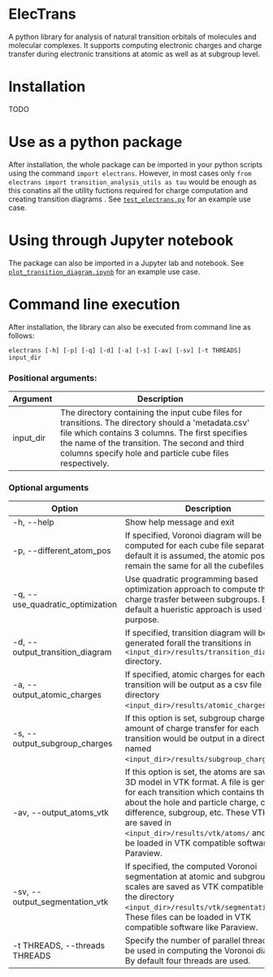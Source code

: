 # ElecTrans

A python library for analysis of natural transition orbitals of molecules and molecular complexes. It supports computing electronic charges and charge transfer during electronic transitions at atomic as well as at subgroup level.

# Installation
TODO

# Use as a python package
After installation, the whole package can be imported in your python scripts using the command `import electrans`. However, in most cases only `from electrans import transition_analysis_utils as tau` would be enough as this conatins all the utility fuctions required for charge computation and creating transition diagrams . See [`test_electrans.py`](test_electrans.py) for an example use case.

# Using through Jupyter notebook
The package can also be imported in a Jupyter lab and notebook. See [`plot_transition_diagram.ipynb`](plot_transition_diagram.ipynb) for an example use case. 

# Command line execution
After installation, the library can also be executed from command line as follows:

`
electrans [-h] [-p] [-q] [-d] [-a] [-s] [-av] [-sv] [-t THREADS] input_dir
`

### Positional arguments:
|Argument | Description|
|---|---|
| input_dir | The directory containing the input cube files for transitions. The directory should a 'metadata.csv' file which contains 3 columns. The first specifies the name of the transition. The second and third columns specify hole and particle cube files respectively.|

### Optional arguments
|Option | Description|
|---|---|
|-h, --help | Show help message and exit|
|-p, --different_atom_pos| If specified, Voronoi diagram will be computed for each cube file separately. By default it is assumed, the atomic positions remain the same for all the cubefiles.
|-q, --use_quadratic_optimization | Use quadratic programming based optimization approach to compute the charge trasfer between subgroups. By default a hueristic approach is used for this purpose.|
|-d, --output_transition_diagram | If specified, transition diagram will be generated forall the transitions in `<input_dir>/results/transition_diagrams/` directory.|
|-a, --output_atomic_charges | If specified, atomic charges for each transition will be output as a csv file in the directory `<input_dir>/results/atomic_charges/`.|
|-s, --output_subgroup_charges |If this option is set, subgroup charges and amount of charge transfer for each transition would be output in a directory named `<input_dir>/results/subgroup_charges/`.|
|-av, --output_atoms_vtk | If this option is set, the atoms are saved as 3D model in VTK format. A file is generated for each transition which contains the data about the hole and particle charge, charge difference, subgroup, etc. These VTK files are saved in `<input_dir>/results/vtk/atoms/` and can be loaded in VTK compatible software like Paraview.|
|-sv, --output_segmentation_vtk | If specified, the computed Voronoi segmentation at atomic and subgroup scales are saved as VTK compatible files in the directory `<input_dir>/results/vtk/segmentation/`. These files can be loaded in VTK compatible software like Paraview.|
|-t THREADS, --threads THREADS | Specify the number of parallel threads to be used in computing the Voronoi diagram. By default four threads are used.|